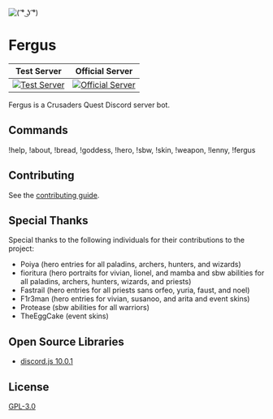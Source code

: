 ![](https://raw.githubusercontent.com/Johj/fergus/master/assets/fergus.png "( ͡° ͜ʖ ͡°)")

# Fergus
| Test Server | Official Server |
|:-----------:|:---------------:|
| [![](https://discordapp.com/api/guilds/258167954913361930/widget.png "Test Server")](https://discord.gg/WjEFnzC) | [![](https://discordapp.com/api/guilds/206599473282023424/widget.png "Official Server")](https://discord.gg/6TRnyhj) |

Fergus is a Crusaders Quest Discord server bot.

## Commands
!help, !about, !bread, !goddess, !hero, !sbw, !skin, !weapon, !lenny, !fergus

## Contributing
See the [contributing guide](https://github.com/Johj/fergus/tree/master/templates).

## Special Thanks
Special thanks to the following individuals for their contributions to the project:
- Poiya (hero entries for all paladins, archers, hunters, and wizards)
- fioritura (hero portraits for vivian, lionel, and mamba and sbw abilities for all paladins, archers, hunters, wizards, and priests)
- Fastrail (hero entries for all priests sans orfeo, yuria, faust, and noel)
- F1r3man (hero entries for vivian, susanoo, and arita and event skins)
- Protease (sbw abilities for all warriors)
- TheEggCake (event skins)

## Open Source Libraries
- [discord.js 10.0.1](https://github.com/hydrabolt/discord.js/)

## License
[GPL-3.0](https://raw.githubusercontent.com/Johj/fergus/master/LICENSE)

